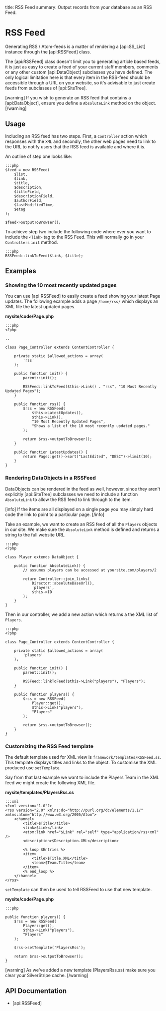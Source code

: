 title: RSS Feed
summary: Output records from your database as an RSS Feed.

# RSS Feed

Generating RSS / Atom-feeds is a matter of rendering a [api:SS_List] instance through the [api:RSSFeed] class.

The [api:RSSFeed] class doesn't limit you to generating article based feeds, it is just as easy to create a feed of 
your current staff members, comments or any other custom [api:DataObject] subclasses you have defined. The only
logical limitation here is that every item in the RSS-feed should be accessible through a URL on your website, so it's 
advisable to just create feeds from subclasses of [api:SiteTree].

[warning]
If you wish to generate an RSS feed that contains a [api:DataObject], ensure you define a `AbsoluteLink` method on
the object.
[/warning]

## Usage

Including an RSS feed has two steps. First, a `Controller` action which responses with the `XML` and secondly, the other 
web pages need to link to the URL to notify users that the RSS feed is available and where it is.

An outline of step one looks like:

	:::php
	$feed = new RSSFeed(
		$list,
		$link,
		$title,
		$description,
		$titleField,
		$descriptionField,
		$authorField,
		$lastModifiedTime,
		$etag
	);

	$feed->outputToBrowser();

To achieve step two include the following code where ever you want to include the `<link>` tag to the RSS Feed. This
will normally go in your `Controllers` `init` method.
	
	:::php
	RSSFeed::linkToFeed($link, $title);

## Examples

### Showing the 10 most recently updated pages

You can use [api:RSSFeed] to easily create a feed showing your latest Page updates. The following example adds a page
`/home/rss/` which displays an XML file the latest updated pages.

**mysite/code/Page.php**

	:::php
	<?php
	
	..

	class Page_Controller extends ContentController {

		private static $allowed_actions = array(
			'rss'
		);

		public function init() {
			parent::init();

			RSSFeed::linkToFeed($this->Link() . "rss", "10 Most Recently Updated Pages");
		}

		public function rss() {
			$rss = new RSSFeed(
				$this->LatestUpdates(), 
				$this->Link(), 
				"10 Most Recently Updated Pages", 
				"Shows a list of the 10 most recently updated pages."
			);

			return $rss->outputToBrowser();
		}

		public function LatestUpdates() {
			return Page::get()->sort("LastEdited", "DESC")->limit(10);
		}
	}

### Rendering DataObjects in a RSSFeed

DataObjects can be rendered in the feed as well, however, since they aren't explicitly [api:SiteTree] subclasses we 
need to include a function `AbsoluteLink` to allow the RSS feed to link through to the item.

[info]
If the items are all displayed on a single page you may simply hard code the link to point to a particular page.
[/info]

Take an example, we want to create an RSS feed of all the `Players` objects in our site. We make sure the `AbsoluteLink`
method is defined and returns a string to the full website URL.

	:::php
	<?php

	class Player extends DataObject {

		public function AbsoluteLink() {
			// assumes players can be accessed at yoursite.com/players/2

			return Controller::join_links(
				Director::absoluteBaseUrl(),
				'players',
				$this->ID
			);
		}
	}

Then in our controller, we add a new action which returns a the XML list of `Players`.

	:::php
	<?php

	class Page_Controller extends ContentController {

		private static $allowed_actions = array(
			'players'
		);

		public function init() {
			parent::init();

			RSSFeed::linkToFeed($this->Link("players"), "Players");
		}

		public function players() {
			$rss = new RSSFeed(
				Player::get(),
				$this->Link("players"),
				"Players"
			);

			return $rss->outputToBrowser();
		}
	}

### Customizing the RSS Feed template

The default template used for XML view is `framework/templates/RSSFeed.ss`. This template displays titles and links to 
the object. To customise the XML produced use `setTemplate`.

Say from that last example we want to include the Players Team in the XML feed we might create the following XML file.

**mysite/templates/PlayersRss.ss**

	:::xml
	<?xml version="1.0"?>
	<rss version="2.0" xmlns:dc="http://purl.org/dc/elements/1.1/" xmlns:atom="http://www.w3.org/2005/Atom">
		<channel>
			<title>$Title</title>
			<link>$Link</link>
			<atom:link href="$Link" rel="self" type="application/rss+xml" />
			<description>$Description.XML</description>

			<% loop $Entries %>
			<item>
				<title>$Title.XML</title>
				<team>$Team.Title</team>
			</item>
			<% end_loop %>
		</channel>
	</rss>

`setTemplate` can then be used to tell RSSFeed to use that new template. 

**mysite/code/Page.php**

	:::php

	public function players() {
		$rss = new RSSFeed(
			Player::get(),
			$this->Link("players"),
			"Players"
		);
	
		$rss->setTemplate('PlayersRss');

		return $rss->outputToBrowser();
	}

[warning]
As we've added a new template (PlayersRss.ss) make sure you clear your SilverStripe cache.
[/warning]


## API Documentation

* [api:RSSFeed]
